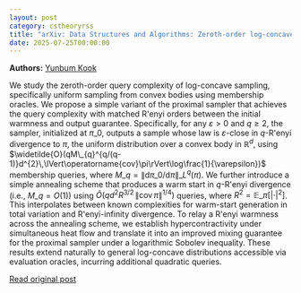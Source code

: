 ```yaml
---
layout: post
category: cstheoryrss
title: "arXiv: Data Structures and Algorithms: Zeroth-order log-concave sampling"
date: 2025-07-25T00:00:00
---
```


**Authors:** [Yunbum Kook](https://dblp.uni-trier.de/search?q=Yunbum+Kook)

We study the zeroth-order query complexity of log-concave sampling,
specifically uniform sampling from convex bodies using membership oracles. We
propose a simple variant of the proximal sampler that achieves the query
complexity with matched R\'enyi orders between the initial warmness and output
guarantee. Specifically, for any $\varepsilon>0$ and $q\geq2$, the sampler,
initialized at $\pi\_{0}$, outputs a sample whose law is $\varepsilon$-close in
$q$-R\'enyi divergence to $\pi$, the uniform distribution over a convex body in
$\mathbb{R}^{d}$, using
$\widetilde{O}(qM\_{q}^{q/(q-1)}d^{2}\,\lVert\operatorname{cov}\pi\rVert\log\frac{1}{\varepsilon})$
membership queries, where
$M\_{q}=\lVert\text{d}\pi\_{0}/\text{d}\pi\rVert\_{L^{q}(\pi)}$.
We further introduce a simple annealing scheme that produces a warm start in
$q$-R\'enyi divergence (i.e., $M\_{q}=O(1)$) using
$\widetilde{O}(qd^{2}R^{3/2}\,\lVert\operatorname{cov}\pi\rVert^{1/4})$
queries, where $R^{2}=\mathbb{E}\_{\pi}[|\cdot|^{2}]$. This interpolates between
known complexities for warm-start generation in total variation and
R\'enyi-infinity divergence. To relay a R\'enyi warmness across the annealing
scheme, we establish hypercontractivity under simultaneous heat flow and
translate it into an improved mixing guarantee for the proximal sampler under a
logarithmic Sobolev inequality. These results extend naturally to general
log-concave distributions accessible via evaluation oracles, incurring
additional quadratic queries.

[Read original post](http://arxiv.org/abs/2507.18021v1)
